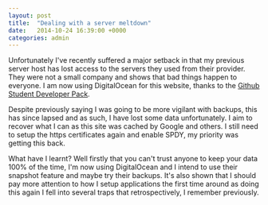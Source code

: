 ```yaml
---
layout: post
title:  "Dealing with a server meltdown"
date:   2014-10-24 16:39:00 +0000
categories: admin
---
```

Unfortunately I've recently suffered a major setback in that my previous server host has lost access to the servers they used from their provider. They were not a small company and shows that bad things happen to everyone. I am now using DigitalOcean for this website, thanks to the [Github Student Developer Pack](https://education.github.com/pack).

Despite previously saying I was going to be more vigilant with backups, this has since lapsed and as such, I have lost some data unfortunately. I aim to recover what I can as this site was cached by Google and others. I still need to setup the https certificates again and enable SPDY, my priority was getting this back.

What have I learnt? Well firstly that you can't trust anyone to keep your data 100% of the time, I'm now using DigitalOcean and I intend to use their snapshot feature and maybe try their backups.  It's also shown that I should pay more attention to how I setup applications the first time around as doing this again I fell into several traps that retrospectively, I remember previously.

